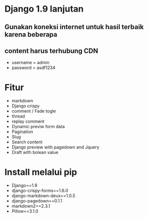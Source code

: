 # Django 1.9 lanjutan

## Gunakan koneksi internet untuk hasil terbaik karena beberapa 
## content harus terhubung CDN 
- username = admin
- password = asdf1234

# Fitur
- markdown
- Django crispy
- comment / Fade togle 
- thread
- replay comment
- Dynamic previw form data
- Pagination
- Slug
- Search content
- Django preview with pagedown and Jquery
- Draft with bolean value

# Install melalui pip 

- Django==1.9
- django-crispy-forms==1.6.0
- django-markdown-deux==1.0.5
- django-pagedown==0.1.1
- markdown2==2.3.1
- Pillow==3.1.0

